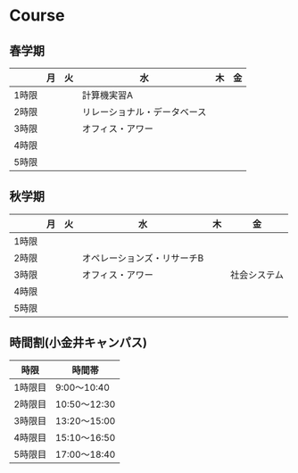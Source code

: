# Course

## 春学期

|       | 月  | 火  | 水                           | 木  | 金  |
| ----- | --- | --- | ---------------------------- | --- | --- |
| 1時限 |     |     | 計算機実習A                  |     |     |
| 2時限 |     |     | リレーショナル・データベース |     |     |
| 3時限 |     |     | オフィス・アワー             |     |     |
| 4時限 |     |     |                              |     |     |
| 5時限 |     |     |                              |     |     |

<!-- * 経営工学ゼミナールIは適宜学生と相談の上  -->

## 秋学期

|       | 月  | 火  | 水                          | 木  | 金           |
| ----- | --- | --- | --------------------------- | --- | ------------ |
| 1時限 |     |     |                             |     |              |
| 2時限 |     |     | オペレーションズ・リサーチB |     |              |
| 3時限 |     |     | オフィス・アワー            |     | 社会システム |
| 4時限 |     |     |                             |     |              |
| 5時限 |     |     |                             |     |              |

<!-- * 経営工学ゼミナールII適宜学生と相談の上 -->


## 時間割(小金井キャンパス)

| 時限    | 時間帯       |
| ------- | ------------ |
| 1時限目 | 9:00～10:40  |
| 2時限目 | 10:50～12:30 |
| 3時限目 | 13:20～15:00 |
| 4時限目 | 15:10～16:50 |
| 5時限目 | 17:00～18:40 |



<!-- ## 担当科目

### 講義
| 科目名                       | 開講時期 | 曜日・時限 | 教室 | 配当年次 |
| :--------------------------- | :------- | :--------- | :--- | :------- |
| 計算機実習A                  | 春       | 水曜日1限  |      | 1年      |
| 社会システム                 | 秋       | 金曜日3限  |      | 1年      |
| オペレーションズ・リサーチB  | 秋       | 水曜日2限  |      | 2年      |
| リレーショナル・データベース | 春       | 水曜日2限  |      | 3年      |
| 離散システム工学             | 春       |            |      | 3年      |

### ゼミナール
| 科目名               | 開講時期 | 曜日・時限 | 教室 | 配当年次 |
| :------------------- | :------- | :--------- | :--- | :------- |
| 経営工学基礎演習     | 春       |            |      | 3年      |
| PBL                  | 秋       |            |      | 3年      |
| 経営工学ゼミナールI  | 春       |            |      | 4年      |
| 経営工学ゼミナールII | 秋       |            |      | 4年      |
| 卒業研究             | 年間授業 |            |      | 4年      |
 -->


